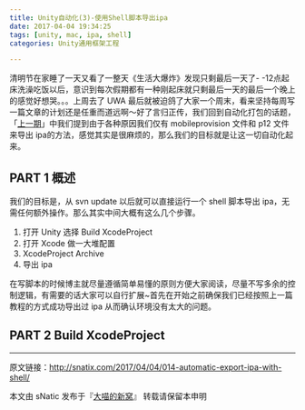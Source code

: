 ```yaml
---
title: Unity自动化(3)-使用Shell脚本导出ipa
date: 2017-04-04 19:34:25
tags: [unity, mac, ipa, shell]
categories: Unity通用框架工程

---
```


清明节在家睡了一天又看了一整天《生活大爆炸》发现只剩最后一天了- -12点起床洗澡吃饭以后，意识到每次假期都有一种刚起床就只剩最后一天的最后一个晚上的感觉好想哭。。。上周去了 UWA 最后就被迫鸽了大家一个周末，看来坚持每周写一篇文章的计划还是任重而道远啊～好了言归正传，我们回到自动化打包的话题，「[上一期](http://snatix.com/2017/03/18/013-export-ipa-without-apple-id/)」中我们提到由于各种原因我们仅有 mobileprovision 文件和 p12 文件来导出 ipa的方法，感觉其实是很麻烦的，那么我们的目标就是让这一切自动化起来。

<!--more-->

## PART 1 概述

我们的目标是，从 svn update 以后就可以直接运行一个 shell 脚本导出 ipa，无需任何额外操作。那么其实中间大概有这么几个步骤。

1. 打开 Unity 选择 Build XcodeProject
2. 打开 Xcode 做一大堆配置
3. XcodeProject Archive
4. 导出 ipa

在写脚本的时候博主就尽量遵循简单易懂的原则方便大家阅读，尽量不写多余的控制逻辑，有需要的话大家可以自行扩展~首先在开始之前确保我们已经按照上一篇教程的方式成功导出过 ipa 从而确认环境没有太大的问题。

## PART 2 Build XcodeProject





---

原文链接：http://snatix.com/2017/04/04/014-automatic-export-ipa-with-shell/

本文由 sNatic 发布于『[大喵的新窝](http://snatix.com)』 转载请保留本申明